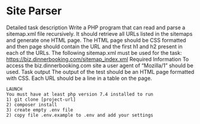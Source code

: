 Site Parser
============================

Detailed task description
Write a PHP program that can read and parse a sitemap.xml file recursively. It should
retrieve all URLs listed in the sitemaps and generate one HTML page.
The HTML page should be CSS formatted and then page should contain the URL and the
first h1 and h2 present in each of the URLs.
The following sitemap.xml must be used for the task:
https://biz.dinnerbooking.com/sitemap_index.xml
Required Information
To access the biz.dinnerbooking.com site a user agent of “Mozilla/1” should be used.
Task output
The output of the test should be an HTML page formatted with CSS. Each URL should be a
line in a table on the page.
~~~
LAUNCH
You must have at least php version 7.4 installed to run
1) git clone [project-url]
2) composer install
3) create empty .env file 
2) copy file .env.example to .env and add your settings
~~~



